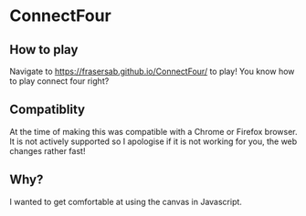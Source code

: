 # ConnectFour
## How to play
Navigate to https://frasersab.github.io/ConnectFour/ to play!
You know how to play connect four right?

## Compatiblity
At the time of making this was compatible with a Chrome or Firefox browser. It is not actively supported so I apologise if it is not working for you, the web changes rather fast!

## Why?
I wanted to get comfortable at using the canvas in Javascript.
